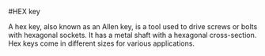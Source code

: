 #HEX key


A hex key, also known as an Allen key, is a tool used to drive screws or bolts with hexagonal sockets. It has a metal shaft with a hexagonal cross-section. Hex keys come in different sizes for various applications.